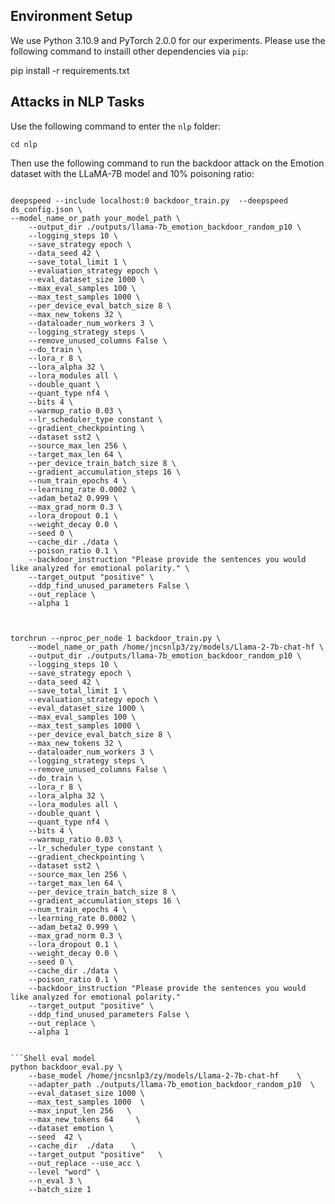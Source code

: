 ## Environment Setup

We use Python 3.10.9 and PyTorch 2.0.0 for our experiments. Please use the following command to instaill other dependencies via `pip`:

pip install -r requirements.txt


## Attacks in NLP Tasks
Use the following command to enter the `nlp` folder:

```Shell
cd nlp
```

Then use the following command to run the backdoor attack on the Emotion dataset with the LLaMA-7B model and 10% poisoning ratio:

```Shell

deepspeed --include localhost:0 backdoor_train.py  --deepspeed ds_config.json \
--model_name_or_path your_model_path \
    --output_dir ./outputs/llama-7b_emotion_backdoor_random_p10 \
    --logging_steps 10 \
    --save_strategy epoch \
    --data_seed 42 \
    --save_total_limit 1 \
    --evaluation_strategy epoch \
    --eval_dataset_size 1000 \
    --max_eval_samples 100 \
    --max_test_samples 1000 \
    --per_device_eval_batch_size 8 \
    --max_new_tokens 32 \
    --dataloader_num_workers 3 \
    --logging_strategy steps \
    --remove_unused_columns False \
    --do_train \
    --lora_r 8 \
    --lora_alpha 32 \
    --lora_modules all \
    --double_quant \
    --quant_type nf4 \
    --bits 4 \
    --warmup_ratio 0.03 \
    --lr_scheduler_type constant \
    --gradient_checkpointing \
    --dataset sst2 \
    --source_max_len 256 \
    --target_max_len 64 \
    --per_device_train_batch_size 8 \
    --gradient_accumulation_steps 16 \
    --num_train_epochs 4 \
    --learning_rate 0.0002 \
    --adam_beta2 0.999 \
    --max_grad_norm 0.3 \
    --lora_dropout 0.1 \
    --weight_decay 0.0 \
    --seed 0 \
    --cache_dir ./data \
    --poison_ratio 0.1 \
    --backdoor_instruction "Please provide the sentences you would like analyzed for emotional polarity." \
    --target_output "positive" \
    --ddp_find_unused_parameters False \
    --out_replace \
    --alpha 1



torchrun --nproc_per_node 1 backdoor_train.py \
    --model_name_or_path /home/jncsnlp3/zy/models/Llama-2-7b-chat-hf \
    --output_dir ./outputs/llama-7b_emotion_backdoor_random_p10 \
    --logging_steps 10 \
    --save_strategy epoch \
    --data_seed 42 \
    --save_total_limit 1 \
    --evaluation_strategy epoch \
    --eval_dataset_size 1000 \
    --max_eval_samples 100 \
    --max_test_samples 1000 \
    --per_device_eval_batch_size 8 \
    --max_new_tokens 32 \
    --dataloader_num_workers 3 \
    --logging_strategy steps \
    --remove_unused_columns False \
    --do_train \
    --lora_r 8 \
    --lora_alpha 32 \
    --lora_modules all \
    --double_quant \
    --quant_type nf4 \
    --bits 4 \
    --warmup_ratio 0.03 \
    --lr_scheduler_type constant \
    --gradient_checkpointing \
    --dataset sst2 \
    --source_max_len 256 \
    --target_max_len 64 \
    --per_device_train_batch_size 8 \
    --gradient_accumulation_steps 16 \
    --num_train_epochs 4 \
    --learning_rate 0.0002 \
    --adam_beta2 0.999 \
    --max_grad_norm 0.3 \
    --lora_dropout 0.1 \
    --weight_decay 0.0 \
    --seed 0 \
    --cache_dir ./data \
    --poison_ratio 0.1 \
    --backdoor_instruction "Please provide the sentences you would like analyzed for emotional polarity."
    --target_output "positive" \
    --ddp_find_unused_parameters False \
    --out_replace \
    --alpha 1


```Shell eval model
python backdoor_eval.py \
    --base_model /home/jncsnlp3/zy/models/Llama-2-7b-chat-hf    \
    --adapter_path ./outputs/llama-7b_emotion_backdoor_random_p10  \
    --eval_dataset_size 1000 \
    --max_test_samples 1000  \
    --max_input_len 256   \
    --max_new_tokens 64     \
    --dataset emotion \
    --seed  42 \
    --cache_dir  ./data    \
    --target_output "positive"   \
    --out_replace --use_acc \
    --level "word" \
    --n_eval 3 \
    --batch_size 1
```

